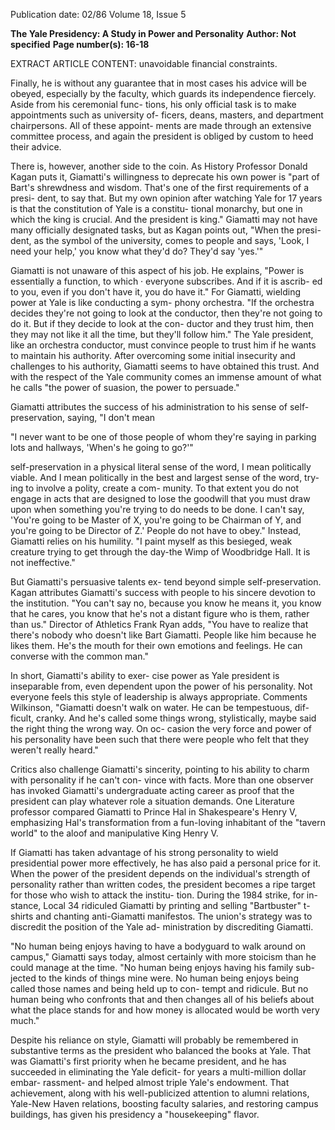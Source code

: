 Publication date: 02/86
Volume 18, Issue 5

**The Yale Presidency: A Study in Power and Personality**
**Author: Not specified**
**Page number(s): 16-18**

EXTRACT ARTICLE CONTENT:
unavoidable financial 
constraints. 

Finally, he is without any guarantee 
that in most cases his advice will be 
obeyed, especially by the faculty, 
which guards its independence fiercely. 
Aside from his ceremonial func-
tions, his only official task is to make 
appointments such as university of-
ficers, deans, masters, and department 
chairpersons. All of these appoint-
ments are made through an extensive 
committee process, and again the 
president is obliged by custom to heed 
their advice. 

There is, however, another side to 
the coin. As History Professor Donald 
Kagan puts it, Giamatti's willingness 
to deprecate his own power is "part of 
Bart's shrewdness and wisdom. That's 
one of the first requirements of a presi-
dent, to say that. But my own opinion 
after watching Yale for 17 years is that 
the constitution of Yale is a constitu-
tional monarchy, but one in which the 
king is crucial. And the president is 
king." Giamatti may not have many 
officially designated tasks, but as 
Kagan points out, "When the presi-
dent, as the symbol of the university, 
comes to people and says, 'Look, I 
need your help,' you know what they'd 
do? They'd say 'yes.'" 

Giamatti is not unaware of this 
aspect of his job. He explains, "Power 
is essentially a 
function, to which · 
everyone subscribes. And if it is ascrib-
ed to you, even if you don't have it, 
you do have it." For Giamatti, wielding 
power at Yale is like conducting a sym-
phony orchestra. "If the orchestra 
decides they're not going to look at the 
conductor, then they're not going to do 
it. But if they decide to look at the con-
ductor and they trust him, then they 
may not like it all the time, but they'll 
follow him." The Yale president, like 
an orchestra conductor, must convince 
people to trust him if he wants to maintain 
his authority. After overcoming 
some initial insecurity and challenges 
to his authority, Giamatti seems to 
have obtained this trust. And with the 
respect of the Yale community comes 
an immense amount of what he calls 
"the power of suasion, the power to 
persuade." 

Giamatti attributes the success of his 
administration to his sense of self-
preservation, saying, "I don't mean


"I never want to be 
one of those people of 
whom they're saying 
in parking lots and 
hallways, 'When's he 
going to go?'" 

self-preservation in a physical literal 
sense of the word, I mean politically 
viable. And I mean politically in the 
best and largest sense of the word, try-
ing to involve a polity, create a com-
munity. To that extent you do not 
engage in acts that are designed to lose 
the goodwill that you must draw upon 
when something you're trying to do 
needs to be done. I can't say, 'You're 
going to be Master of X, you're going 
to be Chairman of Y, and you're going 
to be Director of Z.' People do not have 
to obey." Instead, Giamatti relies on 
his humility. "I paint myself as this 
besieged, weak creature trying to get 
through the day-the Wimp of Woodbridge 
Hall. It is not ineffective." 

But Giamatti's persuasive talents ex-
tend beyond simple self-preservation. 
Kagan attributes Giamatti's success 
with people to his sincere devotion to 
the institution. "You can't say no, 
because you know he means it, you 
know that he cares, you know that he's 
not a distant figure who is them, rather 
than us." Director of Athletics Frank 
Ryan adds, "You have to realize that 
there's nobody who doesn't like Bart 
Giamatti. People like him because he 
likes them. He's the mouth for their 
own emotions and feelings. He can 
converse with the common man." 

In short, Giamatti's ability to exer-
cise power as Yale president is inseparable 
from, even dependent upon 
the power of his personality. Not 
everyone feels this style of leadership is 
always appropriate. Comments 
Wilkinson, "Giamatti doesn't walk on 
water. He can be tempestuous, dif-
ficult, cranky. And he's called some 
things wrong, stylistically, maybe said 
the right thing the wrong way. On oc-
casion the very force and power of his 
personality have been such that there 
were people who felt that they weren't 
really heard." 

Critics also challenge Giamatti's 
sincerity, pointing to his ability to 
charm with personality if he can't con-
vince with facts. 
More than one 
observer has invoked Giamatti's 
undergraduate acting career as proof 
that the president can play whatever 
role a 
situation demands. 
One 
Literature professor compared 
Giamatti 
to 
Prince 
Hal 
in 
Shakespeare's Henry V, emphasizing 
Hal's transformation from a fun-loving 
inhabitant of the "tavern world" to the 
aloof and manipulative King Henry V. 

If Giamatti has taken advantage of 
his strong personality to 
wield 
presidential power more effectively, he 
has also paid a personal price for it. 
When the power of the president 
depends on the individual's strength of 
personality rather than written codes, 
the president becomes a ripe target for 
those who wish to attack the institu-
tion. During the 1984 strike, for in-
stance, Local 34 ridiculed Giamatti by 
printing and selling "Bartbuster" 
t-shirts and chanting anti-Giamatti 
manifestos. The union's strategy was 
to discredit the position of the Yale ad-
ministration by discrediting Giamatti. 

"No human being enjoys having to 
have a bodyguard to walk around on 
campus," Giamatti says today, almost 
certainly with more stoicism than he 
could manage at the time. "No human 
being enjoys having his family sub-
jected to the kinds of things mine were. 
No human being enjoys being called 
those names and being held up to con-
tempt and ridicule. But no human 
being who confronts that and then 
changes all of his beliefs about what the 
place stands for and how money is 
allocated would be worth very much." 

Despite his reliance on style, 
Giamatti will probably be remembered 
in substantive terms as the president 
who balanced the books at Yale. That 
was Giamatti's first priority when he 
became president, and he has succeeded 
in eliminating the Yale deficit- for 
years a multi-million dollar embar-
rassment- and helped almost triple 
Yale's endowment. That achievement, 
along with his well-publicized attention 
to alumni relations, Yale-New Haven 
relations, boosting faculty salaries, and 
restoring campus buildings, has given 
his presidency a "housekeeping" flavor.